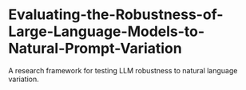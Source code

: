 # Evaluating-the-Robustness-of-Large-Language-Models-to-Natural-Prompt-Variation
A research framework for testing LLM robustness to natural language variation.
